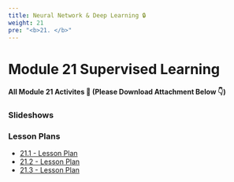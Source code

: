 ```yaml
---
title: Neural Network & Deep Learning 🔒 
weight: 21
pre: "<b>21. </b>"
---
```




# Module 21 Supervised Learning

#### All Module 21 Activites  📂 (Please Download Attachment Below 👇) 


### Slideshows


### Lesson Plans

* [21.1 - Lesson Plan](./activities/day-01)
* [21.2 - Lesson Plan](./activities/day-02)
* [21.3 - Lesson Plan](./activities/day-03)